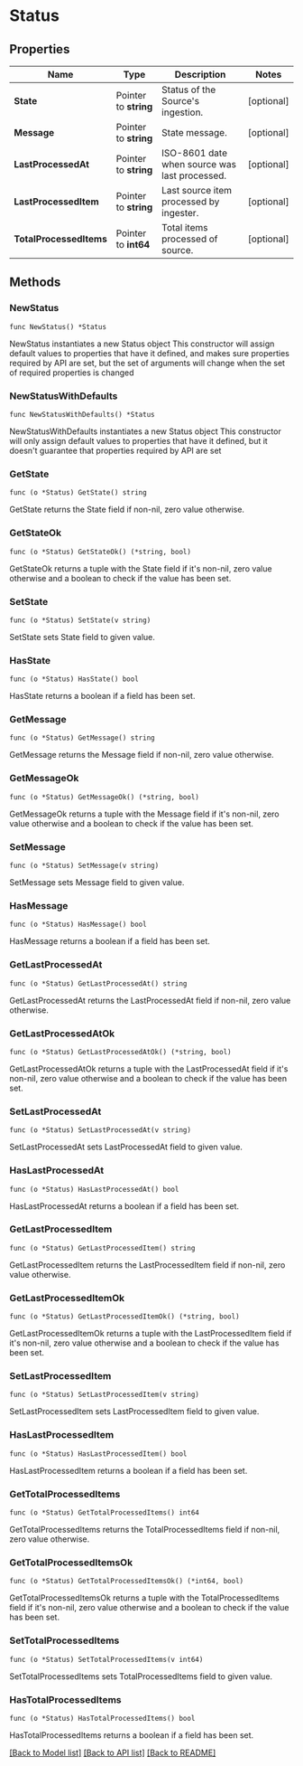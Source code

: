 # Status

## Properties

Name | Type | Description | Notes
------------ | ------------- | ------------- | -------------
**State** | Pointer to **string** | Status of the Source&#39;s ingestion. | [optional] 
**Message** | Pointer to **string** | State message. | [optional] 
**LastProcessedAt** | Pointer to **string** | ISO-8601 date when source was last processed. | [optional] 
**LastProcessedItem** | Pointer to **string** | Last source item processed by ingester. | [optional] 
**TotalProcessedItems** | Pointer to **int64** | Total items processed of source. | [optional] 

## Methods

### NewStatus

`func NewStatus() *Status`

NewStatus instantiates a new Status object
This constructor will assign default values to properties that have it defined,
and makes sure properties required by API are set, but the set of arguments
will change when the set of required properties is changed

### NewStatusWithDefaults

`func NewStatusWithDefaults() *Status`

NewStatusWithDefaults instantiates a new Status object
This constructor will only assign default values to properties that have it defined,
but it doesn't guarantee that properties required by API are set

### GetState

`func (o *Status) GetState() string`

GetState returns the State field if non-nil, zero value otherwise.

### GetStateOk

`func (o *Status) GetStateOk() (*string, bool)`

GetStateOk returns a tuple with the State field if it's non-nil, zero value otherwise
and a boolean to check if the value has been set.

### SetState

`func (o *Status) SetState(v string)`

SetState sets State field to given value.

### HasState

`func (o *Status) HasState() bool`

HasState returns a boolean if a field has been set.

### GetMessage

`func (o *Status) GetMessage() string`

GetMessage returns the Message field if non-nil, zero value otherwise.

### GetMessageOk

`func (o *Status) GetMessageOk() (*string, bool)`

GetMessageOk returns a tuple with the Message field if it's non-nil, zero value otherwise
and a boolean to check if the value has been set.

### SetMessage

`func (o *Status) SetMessage(v string)`

SetMessage sets Message field to given value.

### HasMessage

`func (o *Status) HasMessage() bool`

HasMessage returns a boolean if a field has been set.

### GetLastProcessedAt

`func (o *Status) GetLastProcessedAt() string`

GetLastProcessedAt returns the LastProcessedAt field if non-nil, zero value otherwise.

### GetLastProcessedAtOk

`func (o *Status) GetLastProcessedAtOk() (*string, bool)`

GetLastProcessedAtOk returns a tuple with the LastProcessedAt field if it's non-nil, zero value otherwise
and a boolean to check if the value has been set.

### SetLastProcessedAt

`func (o *Status) SetLastProcessedAt(v string)`

SetLastProcessedAt sets LastProcessedAt field to given value.

### HasLastProcessedAt

`func (o *Status) HasLastProcessedAt() bool`

HasLastProcessedAt returns a boolean if a field has been set.

### GetLastProcessedItem

`func (o *Status) GetLastProcessedItem() string`

GetLastProcessedItem returns the LastProcessedItem field if non-nil, zero value otherwise.

### GetLastProcessedItemOk

`func (o *Status) GetLastProcessedItemOk() (*string, bool)`

GetLastProcessedItemOk returns a tuple with the LastProcessedItem field if it's non-nil, zero value otherwise
and a boolean to check if the value has been set.

### SetLastProcessedItem

`func (o *Status) SetLastProcessedItem(v string)`

SetLastProcessedItem sets LastProcessedItem field to given value.

### HasLastProcessedItem

`func (o *Status) HasLastProcessedItem() bool`

HasLastProcessedItem returns a boolean if a field has been set.

### GetTotalProcessedItems

`func (o *Status) GetTotalProcessedItems() int64`

GetTotalProcessedItems returns the TotalProcessedItems field if non-nil, zero value otherwise.

### GetTotalProcessedItemsOk

`func (o *Status) GetTotalProcessedItemsOk() (*int64, bool)`

GetTotalProcessedItemsOk returns a tuple with the TotalProcessedItems field if it's non-nil, zero value otherwise
and a boolean to check if the value has been set.

### SetTotalProcessedItems

`func (o *Status) SetTotalProcessedItems(v int64)`

SetTotalProcessedItems sets TotalProcessedItems field to given value.

### HasTotalProcessedItems

`func (o *Status) HasTotalProcessedItems() bool`

HasTotalProcessedItems returns a boolean if a field has been set.


[[Back to Model list]](../README.md#documentation-for-models) [[Back to API list]](../README.md#documentation-for-api-endpoints) [[Back to README]](../README.md)


